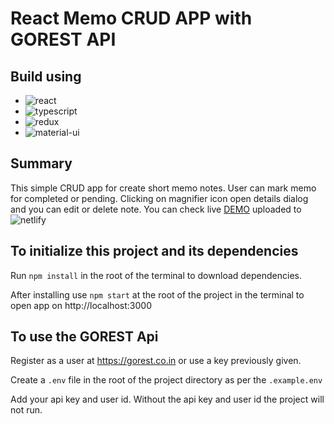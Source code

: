 # React Memo CRUD APP with GOREST API

## Build using

- ![react](https://img.shields.io/badge/React-20232A?style=for-the-badge&logo=react&logoColor=61DAFB)
- ![typescript](https://img.shields.io/badge/TypeScript-007ACC?style=for-the-badge&logo=typescript&logoColor=white)
- ![redux](https://img.shields.io/badge/Redux-593D88?style=for-the-badge&logo=redux&logoColor=white)
- ![material-ui](https://img.shields.io/badge/Material--UI-0081CB?style=for-the-badge&logo=material-ui&logoColor=white)

## Summary

This simple CRUD app for create short memo notes. User can mark memo for completed or pending. Clicking on magnifier icon open details dialog and you can edit or delete note. You can check live [DEMO](https://ts-memo-app.netlify.app) uploaded to ![netlify](https://img.shields.io/badge/Netlify-00C7B7?style=for-the-badge&logo=netlify&logoColor=white)

## To initialize this project and its dependencies

Run `npm install` in the root of the terminal to download dependencies.

After installing use `npm start` at the root of the project in the terminal to open app on http://localhost:3000

## To use the GOREST Api

Register as a user at https://gorest.co.in or use a key previously given.

Create a `.env` file in the root of the project directory as per the `.example.env`

Add your api key and user id. Without the api key and user id the project will not run.

